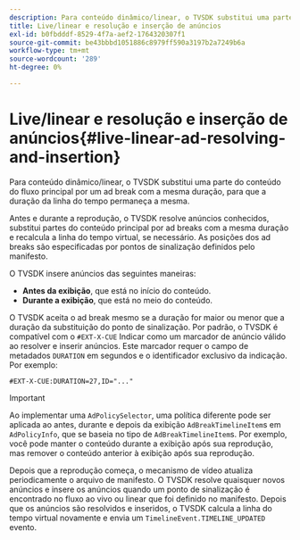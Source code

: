 ```yaml
---
description: Para conteúdo dinâmico/linear, o TVSDK substitui uma parte do conteúdo do fluxo principal por um ad break com a mesma duração, para que a duração da linha do tempo permaneça a mesma.
title: Live/linear e resolução e inserção de anúncios
exl-id: b0fbdddf-8529-4f7a-aef2-1764320307f1
source-git-commit: be43bbbd1051886c8979ff590a3197b2a7249b6a
workflow-type: tm+mt
source-wordcount: '289'
ht-degree: 0%

---
```


# Live/linear e resolução e inserção de anúncios{#live-linear-ad-resolving-and-insertion}

Para conteúdo dinâmico/linear, o TVSDK substitui uma parte do conteúdo do fluxo principal por um ad break com a mesma duração, para que a duração da linha do tempo permaneça a mesma.

Antes e durante a reprodução, o TVSDK resolve anúncios conhecidos, substitui partes do conteúdo principal por ad breaks com a mesma duração e recalcula a linha do tempo virtual, se necessário. As posições dos ad breaks são especificadas por pontos de sinalização definidos pelo manifesto.

O TVSDK insere anúncios das seguintes maneiras:

* **Antes da exibição**, que está no início do conteúdo.
* **Durante a exibição**, que está no meio do conteúdo.

O TVSDK aceita o ad break mesmo se a duração for maior ou menor que a duração da substituição do ponto de sinalização. Por padrão, o TVSDK é compatível com o `#EXT-X-CUE` Indicar como um marcador de anúncio válido ao resolver e inserir anúncios. Este marcador requer o campo de metadados `DURATION` em segundos e o identificador exclusivo da indicação. Por exemplo:

```
#EXT-X-CUE:DURATION=27,ID="..."
```

>[!IMPORTANT]
>
>Ao implementar uma `AdPolicySelector`, uma política diferente pode ser aplicada ao antes, durante e depois da exibição `AdBreakTimelineItem`s em `AdPolicyInfo`, que se baseia no tipo de `AdBreakTimelineItem`s. Por exemplo, você pode manter o conteúdo durante a exibição após sua reprodução, mas remover o conteúdo anterior à exibição após sua reprodução.

Depois que a reprodução começa, o mecanismo de vídeo atualiza periodicamente o arquivo de manifesto. O TVSDK resolve quaisquer novos anúncios e insere os anúncios quando um ponto de sinalização é encontrado no fluxo ao vivo ou linear que foi definido no manifesto. Depois que os anúncios são resolvidos e inseridos, o TVSDK calcula a linha do tempo virtual novamente e envia um `TimelineEvent.TIMELINE_UPDATED` evento.
